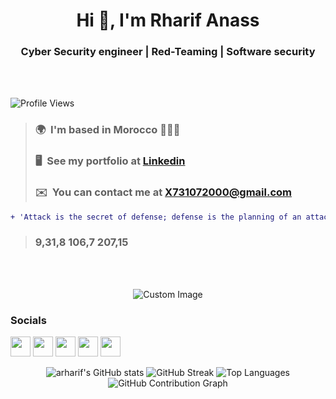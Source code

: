<h1 align="center"> Hi 👋, I'm Rharif Anass </h1>

<h3 align="center">Cyber Security engineer | Red-Teaming | Software security</h3></br></br>

![Profile Views](https://komarev.com/ghpvc/?username=arharif)

> ### 🌍  I'm based in Morocco 🚩🇲🇦</br>
> ### 🖥️  See my portfolio at [Linkedin](http://www.linkedin.com/in/rharif-anass-9a3252191/)</br>
> ### ✉️  You can contact me at X731072000@gmail.com</br>
```diff
+ 'Attack is the secret of defense; defense is the planning of an attack.' 📖⚔️ -Sun Tzu, The Art of War </br>
```
> ### 9,31,8  106,7  207,15

</br></br>

<div align="center">
  <img src="https://user-images.githubusercontent.com/58959408/232639433-cb0aea21-66f0-4508-a771-85e2089c5a87.gif" alt="Custom Image" />
</div>

### Socials

<p align="left"> <a href="https://discord.com/users/_ANASS#4668" target="_blank" rel="noreferrer"><img src="https://raw.githubusercontent.com/danielcranney/readme-generator/main/public/icons/socials/discord.svg" width="32" height="32" /></a> <a href="https://www.github.com/arharif" target="_blank" rel="noreferrer"><img src="https://raw.githubusercontent.com/danielcranney/readme-generator/main/public/icons/socials/github-dark.svg" width="32" height="32" /></a> <a href="http://www.instagram.com/anass_rharif" target="_blank" rel="noreferrer"><img src="https://raw.githubusercontent.com/danielcranney/readme-generator/main/public/icons/socials/instagram.svg" width="32" height="32" /></a> <a href="https://www.linkedin.com/in/rharif-anass-9a3252191/" target="_blank" rel="noreferrer"><img src="https://raw.githubusercontent.com/danielcranney/readme-generator/main/public/icons/socials/linkedin.svg" width="32" height="32" /></a> <a href="https://www.twitter.com/RharifAnass" target="_blank" rel="noreferrer"><img src="https://raw.githubusercontent.com/danielcranney/readme-generator/main/public/icons/socials/twitter.svg" width="32" height="32" /></a></p>

<div align="center">
  <img src="https://github-readme-stats.vercel.app/api?username=arharif&show_icons=true&theme=radical&hide_border=true&hide_rank=true" alt="arharif's GitHub stats" />
  <img src="https://github-readme-streak-stats.herokuapp.com/?user=arharif&theme=radical&hide_border=true" alt="GitHub Streak" />
  <img src="https://github-readme-stats.vercel.app/api/top-langs/?username=arharif&layout=compact&theme=radical&langs_count=6" alt="Top Languages" />
</div>

<div align="center">
  <img src="https://user-images.githubusercontent.com/58959408/157782696-8bc9ca49-ca61-4ab5-8b83-49c4e76c1a8f.svg" alt="GitHub Contribution Graph" />
</div>
